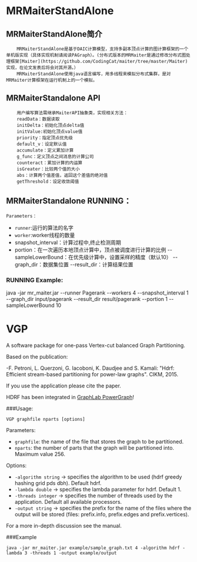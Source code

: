 MRMaiterStandAlone
=================================== 
MRMaiterStandAlone简介
-----------------------------------
		MRMaiterStandAlone是基于DAIC计算模型，支持多副本顶点计算的图计算框架的一个单机版实现（具体实现机制请阅读PAGraph）。(分布式版本的MRMaiter是通过修改分布式图处理框架[Maiter](https://github.com/CodingCat/maiter/tree/master/Maiter)实现，在论文发表后将会对其开源。）
		MRMaiterStandAlone使用java语言编写，用多线程来模拟分布式集群，是对MRMaiter计算框架在运行机制上的一个模拟。


MRMaiterStandalone API
-----------------------------------
		用户编写算法需继承MaiterAPI抽象类，实现相关方法：
		readData：数据读取
		initDelta：初始化顶点delta值
		initValue:初始化顶点value值
		priority：指定顶点优先级
		default_v：设定默认值
		accumulate：定义累加计算
		g_func：定义顶点之间消息的计算公司
		counteract：累加计算的内运算
		isGreater：比较两个值的大小
		abs：计算两个值差值，返回这个差值的绝对值
		getThreshold：设定收敛阈值

MRMaiterStandalone RUNNING：
-----------------------------------
```
Parameters：
```
- `runner`:运行的算法的名字
- `worker`:worker线程的数量
- snapshot_interval：计算过程中,终止检测周期
- portion：在一次遍历本地顶点计算中，顶点被调度进行计算的比例
		--sampleLowerBound：在优先级计算中，设置采样的精度（默认10）
		--graph_dir：数据集位置
		--result_dir：计算结果位置
 
### RUNNING Example:
java -jar mr_maiter.jar --runner Pagerank --workers 4  --snapshot_interval 1 --graph_dir input/pagerank --result_dir result/pagerank --portion 1 --sampleLowerBound 10


# VGP
A software package for one-pass Vertex-cut balanced Graph Partitioning.

Based on the publication:

-F. Petroni, L. Querzoni, G. Iacoboni, K. Daudjee and S. Kamali: "Hdrf: Efficient stream-based partitioning for power-law graphs". CIKM, 2015.

If you use the application please cite the paper.

HDRF has been integrated in [GraphLab PowerGraph](https://github.com/dato-code/PowerGraph)!

###Usage:
```
VGP graphfile nparts [options]
```

Parameters:
- `graphfile`: the name of the file that stores the graph to be partitioned.
- `nparts`: the number of parts that the graph will be partitioned into. Maximum value 256.

Options:
- `-algorithm string`  ->  specifies the algorithm to be used (hdrf greedy hashing grid pds dbh). Default hdrf.
- `-lambda double`  ->  specifies the lambda parameter for hdrf. Default 1.
- `-threads integer`  ->  specifies the number of threads used by the application. Default all available processors.
- `-output string`  ->  specifies the prefix for the name of the files where the output will be stored (files: prefix.info, prefix.edges and prefix.vertices).


For a more in-depth discussion see the manual.

###Example

```
java -jar mr_maiter.jar example/sample_graph.txt 4 -algorithm hdrf -lambda 3 -threads 1 -output example/output  
```


